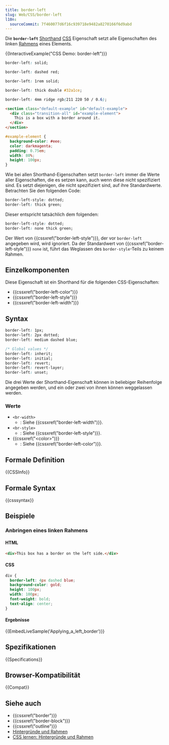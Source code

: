```yaml
---
title: border-left
slug: Web/CSS/border-left
l10n:
  sourceCommit: 7f460077d6f16c939718e9482a8270166f6d9abd
---
```


Die **`border-left`** [Shorthand](/de/docs/Web/CSS/CSS_cascade/Shorthand_properties) [CSS](/de/docs/Web/CSS) Eigenschaft setzt alle Eigenschaften des linken [Rahmens](/de/docs/Web/CSS/border) eines Elements.

{{InteractiveExample("CSS Demo: border-left")}}

```css interactive-example-choice
border-left: solid;
```

```css interactive-example-choice
border-left: dashed red;
```

```css interactive-example-choice
border-left: 1rem solid;
```

```css interactive-example-choice
border-left: thick double #32a1ce;
```

```css interactive-example-choice
border-left: 4mm ridge rgb(211 220 50 / 0.6);
```

```html interactive-example
<section class="default-example" id="default-example">
  <div class="transition-all" id="example-element">
    This is a box with a border around it.
  </div>
</section>
```

```css interactive-example
#example-element {
  background-color: #eee;
  color: darkmagenta;
  padding: 0.75em;
  width: 80%;
  height: 100px;
}
```

Wie bei allen Shorthand-Eigenschaften setzt `border-left` immer die Werte aller Eigenschaften, die es setzen kann, auch wenn diese nicht spezifiziert sind. Es setzt diejenigen, die nicht spezifiziert sind, auf ihre Standardwerte. Betrachten Sie den folgenden Code:

```css
border-left-style: dotted;
border-left: thick green;
```

Dieser entspricht tatsächlich dem folgenden:

```css
border-left-style: dotted;
border-left: none thick green;
```

Der Wert von {{cssxref("border-left-style")}}, der vor `border-left` angegeben wird, wird ignoriert. Da der Standardwert von {{cssxref("border-left-style")}} `none` ist, führt das Weglassen des `border-style`-Teils zu keinem Rahmen.

## Einzelkomponenten

Diese Eigenschaft ist ein Shorthand für die folgenden CSS-Eigenschaften:

- {{cssxref("border-left-color")}}
- {{cssxref("border-left-style")}}
- {{cssxref("border-left-width")}}

## Syntax

```css
border-left: 1px;
border-left: 2px dotted;
border-left: medium dashed blue;

/* Global values */
border-left: inherit;
border-left: initial;
border-left: revert;
border-left: revert-layer;
border-left: unset;
```

Die drei Werte der Shorthand-Eigenschaft können in beliebiger Reihenfolge angegeben werden, und ein oder zwei von ihnen können weggelassen werden.

### Werte

- `<br-width>`
  - : Siehe {{cssxref("border-left-width")}}.
- `<br-style>`
  - : Siehe {{cssxref("border-left-style")}}.
- {{cssxref("&lt;color&gt;")}}
  - : Siehe {{cssxref("border-left-color")}}.

## Formale Definition

{{CSSInfo}}

## Formale Syntax

{{csssyntax}}

## Beispiele

### Anbringen eines linken Rahmens

#### HTML

```html
<div>This box has a border on the left side.</div>
```

#### CSS

```css
div {
  border-left: 4px dashed blue;
  background-color: gold;
  height: 100px;
  width: 100px;
  font-weight: bold;
  text-align: center;
}
```

#### Ergebnisse

{{EmbedLiveSample('Applying_a_left_border')}}

## Spezifikationen

{{Specifications}}

## Browser-Kompatibilität

{{Compat}}

## Siehe auch

- {{cssxref("border")}}
- {{cssxref("border-block")}}
- {{cssxref("outline")}}
- [Hintergründe und Rahmen](/de/docs/Web/CSS/CSS_backgrounds_and_borders)
- [CSS lernen: Hintergründe und Rahmen](/de/docs/Learn_web_development/Core/Styling_basics/Backgrounds_and_borders)
